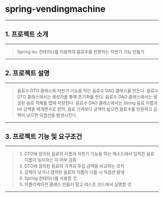 # spring-vendingmachine

---

## 1. 프로젝트 소개

---
> Spring ioc 컨테이너를 이용하여 음료수를 반환하는 자판기 기능 만들기


--- 
## 2. 프로젝트 설명

---
> 음료수 DTO 클래스와 자판기 기능을 하는 음료수 DAO 클래스를 만든다.
> 음료수 DTO 클래스에서는 생성자를 통해 초기화를 한다.
> 음료수 DAO 클래스에서는 생성된 음료 객체를 맵에 저장한다.
> 음료수 DAO 클래스에서는 String 음료 이름과 int 금액을 매개변수로 받아, 음료 가격보다 금액이 높으면 음료수를 반환하고 금액이 낮으면 익셉션을 발생시킨다.

---
## 3. 프로젝트 기능 및 요구조건

---
> 1. DTO에 정의된 음료의 이름과 자판기 기능을 하는 메소드에서 입력한 음료 이름이 일치하는 지 여부 검증
> 2. DTO에 정의된 음료의 가격과 투입 금액을 비교하는 로직
> 3. 금액이 낮거나 정의된 음료의 이름이 다를 시 익셉션 발생
> 4. Spring 컨테이너를 사용할 것
> 5. 어플리케이션 클래스 만들지 말고 테스트 코드에서 실행할 것

--- 

